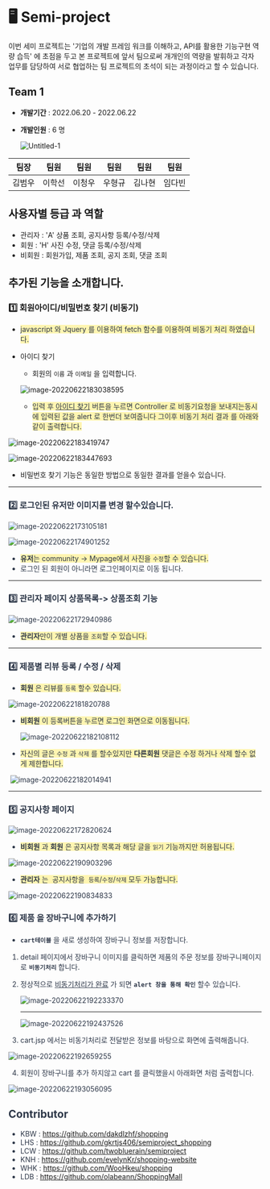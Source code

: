 

# 🖥️ Semi-project

이번 세미 프로젝트는  '기업의 개발 프레임 워크를 이해하고, API를 활용한 기능구현 역량 습득' 에 초점을 두고 본 프로젝트에 앞서 팀으로써 개개인의 역량을 발휘하고 각자 업무를 담당하여 서로 협업하는 팀 프로젝트의 초석이 되는 과정이라고 할 수 있습니다.





## Team 1

- **개발기간** :  2022.06.20 - 2022.06.22

- **개발인원** :  6 명

  

  ![Untitled-1](https://user-images.githubusercontent.com/101780699/174955026-3f5c32d2-83e5-47b1-b67e-6e37cd34eeea.jpg)

| 팀장   | 팀원   | 팀원   | 팀원   | 팀원   | 팀원   |
| ------ | ------ | ------ | ------ | ------ | ------ |
| 김범우 | 이학선 | 이청우 | 우형규 | 김나현 | 임다빈 |







## 사용자별 등급 과 역할

- 관리자 : 'A'  상품 조회, 공지사항 등록/수정/삭제
- 회원  :  'H' 사진 수정, 댓글 등록/수정/삭제
- 비회원  : 회원가입, 제품 조회, 공지 조회, 댓글 조회







## 추가된 기능을 소개합니다.



### :one: 회원아이디/비밀번호 찾기 (비동기)

* <span style="color: #2D3748; background-color:#fff5b1;"> javascript 와 Jquery 를 이용하여 fetch 함수를 이용하여 비동기 처리 하였습니다.</span>

* 아이디 찾기

  *  회원의 `이름` 과 `이메일` 을 입력합니다.

    ![image-20220622183038595](https://user-images.githubusercontent.com/80139780/175011940-7bb873ba-cb7e-4dc2-9d10-217eec689e54.png)

  * <span style="color: #2D3748; background-color:#fff5b1;"> 입력 후 <u>아이디 찾기</u> 버튼을 누르면 Controller 로 비동기요청을 보내지는동시에 입력된 값을 alert 로 한번더 보여줍니다 그이후 비동기 처리 결과 를 아래와 같이 출력합니다.</span>

 ![image-20220622183419747](https://user-images.githubusercontent.com/80139780/175043877-45de1040-b47d-4ef3-8ef3-8d2591d20de0.png)

  

  ![image-20220622183447693](https://user-images.githubusercontent.com/80139780/175012115-7c9799ab-1569-4edc-86a0-697cdb941051.png)

  * 비밀번호 찾기 기능은 동일한 방법으로 동일한 결과를 얻을수 있습니다.





<span style="color: #2D3748; background-color:#fff5b1;">
 
***





### :two:  로그인된 유저만 이미지를 변경 할수있습니다.

![image-20220622173105181](https://user-images.githubusercontent.com/80139780/175012272-50eaaec3-595c-48ae-b1f6-e7833c94db98.png)

![image-20220622174901252](https://user-images.githubusercontent.com/80139780/175012398-38bb461c-a774-4324-93bc-1274010b2205.png)



* <span style="color: #2D3748; background-color:#fff5b1;"> **유저**는 community -> Mypage에서 사진을 `수정`할 수 있습니다.</span>
* 로그인 된 회원이 아니라면 로그인페이지로 이동 됩니다.

  
***


### :three:  관리자 페이지 상품목록-> 상품조회 기능

![image-20220622172940986](https://user-images.githubusercontent.com/80139780/175012564-35a19567-66ee-4a2f-8ac9-41c15912722b.png)



* <span style="color: #2D3748; background-color:#fff5b1;"> **관리자**만이 개별 상품을 `조회`할 수 있습니다.</span>



***
  

### :four: 제품별  리뷰 등록 / 수정 / 삭제  



* <span style="color: #2D3748; background-color:#fff5b1;"> **회원** 은 리뷰를 `등록` 할수 있습니다.</span>

![image-20220622181820788](https://user-images.githubusercontent.com/80139780/175012673-5f7362b6-5b54-4e80-9493-0f577d37936e.png)



* <span style="color: #2D3748; background-color:#fff5b1;"> **비회원** 이 등록버튼을 누르면 로그인 화면으로 이동됩니다.</span>

  ![image-20220622182108112](https://user-images.githubusercontent.com/80139780/175012812-e9c60571-96c3-4d51-827c-4e19f1088128.png)



* <span style="color: #2D3748; background-color:#fff5b1;"> 자신의 글은 `수정` 과 `삭제` 를 할수있지만 **다른회원** 댓글은 수정 하거나 삭제 할수 없게 제한합니다.</span>

​	![image-20220622182014941](https://user-images.githubusercontent.com/80139780/175012919-9d7f34ad-0cae-44dd-bc72-9a461eab0fc0.png)


***
  

###  :five: 공지사항 페이지    

![image-20220622172820624](https://user-images.githubusercontent.com/80139780/175013058-597a44fa-6f78-4cd3-928c-8e7f6749bae0.png)



* <span style="color: #2D3748; background-color:#fff5b1;">**비회원** 과 **회원** 은 공지사항 목록과 해당 글을 `읽기` 기능까지만 허용됩니다.</span>

![image-20220622190903296](https://user-images.githubusercontent.com/80139780/175013147-814b995f-84db-4e83-9de3-6dec75ad88c4.png)

* <span style="color: #2D3748; background-color:#fff5b1;"> **관리자** 는  공지사항을  `등록`/`수정`/`삭제` 모두 가능합니다.</span>

![image-20220622190834833](https://user-images.githubusercontent.com/80139780/175013200-50665c3f-d453-4d3e-b66e-f7fce142f9f3.png)

### :six: 제품 을 장바구니에 추가하기

*  **`cart테이블`** 을 새로 생성하여 장바구니 정보를 저장합니다.

1) detail 페이지에서 장바구니 이미지를 클릭하면 제품의 주문 정보를  장바구니페이지로 **`비동기처리`** 합니다.

2) 정상적으로 <u>비동기처리가 완료</u> 가 되면 **`alert 창을 통해 확인`** 할수 있습니다.

   ![image-20220622192233370](https://user-images.githubusercontent.com/80139780/175013243-d3a093d4-323d-43ae-8958-f37c648a26bf.png)

   ***

   ![image-20220622192437526](https://user-images.githubusercontent.com/80139780/175013267-8769616f-cb74-4a20-b9ae-7bd72b27b810.png)

3) cart.jsp 에서는 비동기처리로 전달받은 정보를 바탕으로 화면에 출력해줍니다.

   

 ![image-20220622192659255](https://user-images.githubusercontent.com/80139780/175013296-e452e249-7cfb-4afa-b2b8-3176ce01f439.png)

   

4) 회원이 장바구니를 추가 하지않고 cart 를 클릭했을시 아래화면 처럼 출력합니다.

![image-20220622193056095](https://user-images.githubusercontent.com/80139780/175013337-e02a2bf0-b744-4282-81ef-8f24387ff7bb.png)












## Contributor

- KBW : https://github.com/dakdlzhf/shopping
- LHS : https://github.com/gkrtjs406/semiproject_shopping
- LCW : https://github.com/twobluerain/semiproject
- KNH : https://github.com/evelynKr/shopping-website
- WHK : https://github.com/WooHkeu/shopping
- LDB : https://github.com/olabeann/ShoppingMall
